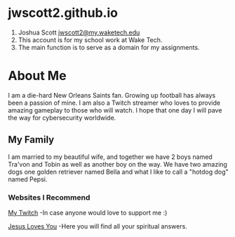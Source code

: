 # jwscott2.github.io

1. Joshua Scott jwscott2@my.waketech.edu
2. This account is for my school work at Wake Tech.
3. The main function is to serve as a domain for my assignments.

# About Me

I am a die-hard New Orleans Saints fan. Growing up football has always been a passion of mine. I am also a Twitch streamer who loves to provide amazing gameplay to those who will watch. I hope that one day I will pave the way for cybersecurity worldwide.

## My Family

I am married to my beautiful wife, and together we have 2 boys named Tra'von and Tobin as well as another boy on the way. We have two amazing dogs one golden retriever named Bella and what I like to call a "hotdog dog" named Pepsi.

### Websites I Recommend

[My Twitch](https://www.twitch.tv/thelostclan) -In case anyone would love to support me :)

[Jesus Loves You](https://www.bible.com/bible/111/GEN.INTRO1.NIV) -Here you will find all your spiritual answers.